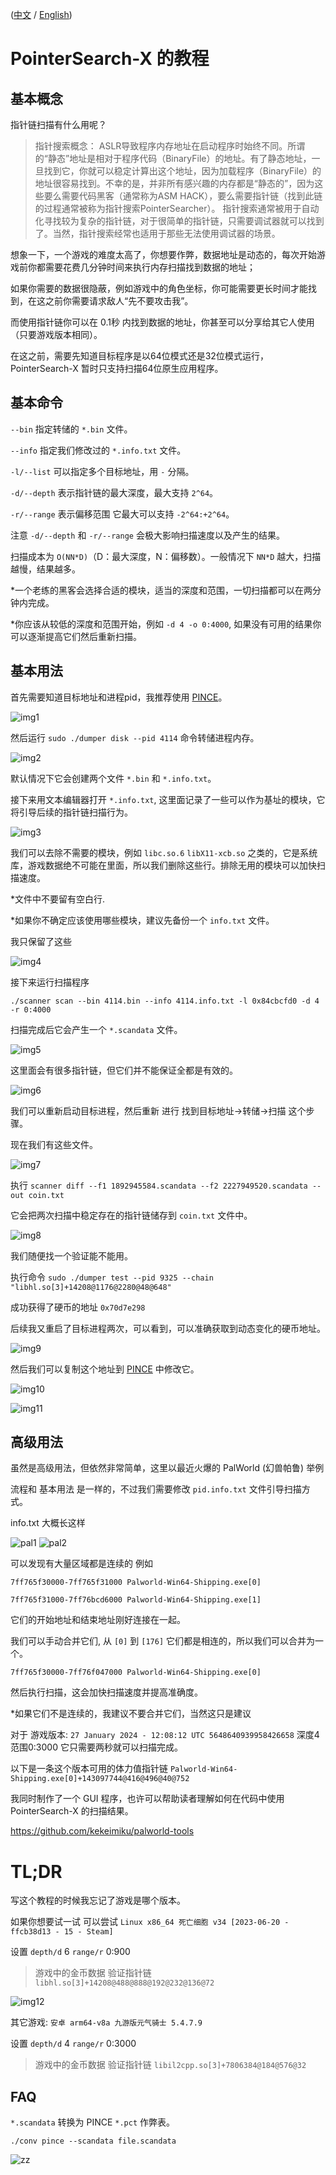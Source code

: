 ([中文](./zh.md) / [English](./en.md))

# PointerSearch-X 的教程

## 基本概念

指针链扫描有什么用呢？

> 指针搜索概念：
> ASLR导致程序内存地址在启动程序时始终不同。所谓的“静态”地址是相对于程序代码（BinaryFile）的地址。有了静态地址，一旦找到它，你就可以稳定计算出这个地址，因为加载程序（BinaryFile）的地址很容易找到。不幸的是，并非所有感兴趣的内存都是“静态的”，因为这些要么需要代码黑客（通常称为ASM HACK），要么需要指针链（找到此链的过程通常被称为指针搜索PointerSearcher）。
> 指针搜索通常被用于自动化寻找较为复杂的指针链，对于很简单的指针链，只需要调试器就可以找到了。当然，指针搜索经常也适用于那些无法使用调试器的场景。

想象一下，一个游戏的难度太高了，你想要作弊，数据地址是动态的，每次开始游戏前你都需要花费几分钟时间来执行内存扫描找到数据的地址；

如果你需要的数据很隐蔽，例如游戏中的角色坐标，你可能需要更长时间才能找到，在这之前你需要请求敌人“先不要攻击我”。

而使用指针链你可以在 0.1秒 内找到数据的地址，你甚至可以分享给其它人使用（只要游戏版本相同）。

在这之前，需要先知道目标程序是以64位模式还是32位模式运行，PointerSearch-X 暂时只支持扫描64位原生应用程序。

## 基本命令

`--bin` 指定转储的 `*.bin` 文件。

`--info` 指定我们修改过的 `*.info.txt` 文件。

`-l/--list` 可以指定多个目标地址，用 `-` 分隔。

`-d/--depth` 表示指针链的最大深度，最大支持 `2^64`。

`-r/--range` 表示偏移范围 它最大可以支持 `-2^64:+2^64`。

注意 `-d/--depth` 和 `-r/--range` 会极大影响扫描速度以及产生的结果。

扫描成本为 `O(NN*D)`（D：最大深度，N：偏移数）。一般情况下 `NN*D` 越大，扫描越慢，结果越多。

*一个老练的黑客会选择合适的模块，适当的深度和范围，一切扫描都可以在两分钟内完成。

*你应该从较低的深度和范围开始，例如 `-d 4 -o 0:4000`, 如果没有可用的结果你可以逐渐提高它们然后重新扫描。

## 基本用法

首先需要知道目标地址和进程pid，我推荐使用 [PINCE](https://github.com/korcankaraokcu/PINCE)。

![img1](img/1.png)

然后运行 `sudo ./dumper disk --pid 4114` 命令转储进程内存。

![img2](img/2.png)

默认情况下它会创建两个文件 `*.bin` 和 `*.info.txt`。

接下来用文本编辑器打开 `*.info.txt`, 这里面记录了一些可以作为基址的模块，它将引导后续的指针链扫描行为。

![img3](img/3.png)

我们可以去除不需要的模块，例如 `libc.so.6` `libX11-xcb.so` 之类的，它是系统库，游戏数据绝不可能在里面，所以我们删除这些行。排除无用的模块可以加快扫描速度。

*文件中不要留有空白行.

*如果你不确定应该使用哪些模块，建议先备份一个 `info.txt` 文件。

我只保留了这些

![img4](img/4.png)

接下来运行扫描程序 

`./scanner scan --bin 4114.bin --info 4114.info.txt -l 0x84cbcfd0 -d 4 -r 0:4000`

扫描完成后它会产生一个 `*.scandata` 文件。

![img5](img/5.png)

这里面会有很多指针链，但它们并不能保证全都是有效的。

![img6](img/6.png)

我们可以重新启动目标进程，然后重新 进行 找到目标地址->转储->扫描 这个步骤。

现在我们有这些文件。

![img7](img/7.png)

执行 `scanner diff --f1 1892945584.scandata --f2 2227949520.scandata --out coin.txt`

它会把两次扫描中稳定存在的指针链储存到 `coin.txt` 文件中。

![img8](img/8.png)

我们随便找一个验证能不能用。

执行命令 `sudo ./dumper test --pid 9325 --chain "libhl.so[3]+14208@1176@2280@48@648"`

成功获得了硬币的地址 `0x70d7e298`

后续我又重启了目标进程两次，可以看到，可以准确获取到动态变化的硬币地址。

![img9](img/9.png)

然后我们可以复制这个地址到 [PINCE](https://github.com/korcankaraokcu/PINCE) 中修改它。

![img10](img/10.png)

![img11](img/11.png)

## 高级用法

虽然是高级用法，但依然非常简单，这里以最近火爆的 PalWorld (幻兽帕鲁) 举例

流程和 基本用法 是一样的，不过我们需要修改 `pid.info.txt` 文件引导扫描方式。

info.txt 大概长这样

![pal1](img/pal1.png)
![pal2](img/pal2.png)

可以发现有大量区域都是连续的 例如 

`7ff765f30000-7ff765f31000 Palworld-Win64-Shipping.exe[0]` 

`7ff765f31000-7ff76bcd6000 Palworld-Win64-Shipping.exe[1]`

它们的开始地址和结束地址刚好连接在一起。

我们可以手动合并它们, 从 `[0]` 到 `[176]` 它们都是相连的，所以我们可以合并为一个。

`7ff765f30000-7ff76f047000 Palworld-Win64-Shipping.exe[0]`

然后执行扫描，这会加快扫描速度并提高准确度。

*如果它们不是连续的，我建议不要合并它们，当然这只是建议

对于 游戏版本: `27 January 2024 - 12:08:12 UTC 5648640939958426658` 深度4 范围0:3000 它只需要两秒就可以扫描完成。

以下是一条这个版本可用的体力值指针链 `Palworld-Win64-Shipping.exe[0]+143097744@416@496@40@752`

我同时制作了一个 GUI 程序，也许可以帮助读者理解如何在代码中使用 PointerSearch-X 的扫描结果。

https://github.com/kekeimiku/palworld-tools

# TL;DR

写这个教程的时候我忘记了游戏是哪个版本。

如果你想要试一试 可以尝试 `Linux x86_64 死亡细胞 v34 [2023-06-20 - ffcb38d13 - 15 - Steam]`

设置 `depth/d` 6 `range/r` 0:900

> 游戏中的金币数据 验证指针链 `libhl.so[3]+14208@488@888@192@232@136@72`

![img12](img/12.png)

其它游戏: `安卓 arm64-v8a 九游版元气骑士 5.4.7.9`

设置 `depth/d` 4 `range/r` 0:3000

> 游戏中的金币数据 验证指针链 `libil2cpp.so[3]+7806384@184@576@32`

## FAQ

`*.scandata` 转换为 PINCE `*.pct` 作弊表。

```shell
./conv pince --scandata file.scandata
```

![zz](img/zz.png)